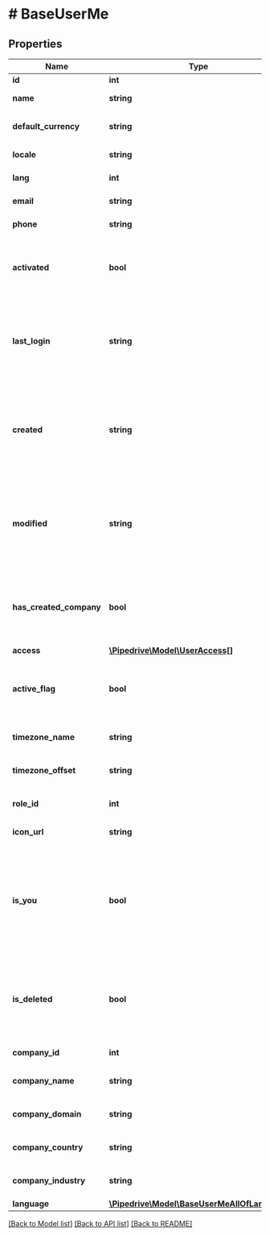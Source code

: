 # # BaseUserMe

## Properties

Name | Type | Description | Notes
------------ | ------------- | ------------- | -------------
**id** | **int** | The user ID | [optional]
**name** | **string** | The user name | [optional]
**default_currency** | **string** | The user default currency | [optional]
**locale** | **string** | The user locale | [optional]
**lang** | **int** | The user language ID | [optional]
**email** | **string** | The user email | [optional]
**phone** | **string** | The user phone | [optional]
**activated** | **bool** | Boolean that indicates whether the user is activated | [optional]
**last_login** | **string** | The last login date and time of the user. Format: YYYY-MM-DD HH:MM:SS | [optional]
**created** | **string** | The creation date and time of the user. Format: YYYY-MM-DD HH:MM:SS | [optional]
**modified** | **string** | The last modification date and time of the user. Format: YYYY-MM-DD HH:MM:SS | [optional]
**has_created_company** | **bool** | Boolean that indicates whether the user has created a company | [optional]
**access** | [**\Pipedrive\Model\UserAccess[]**](UserAccess.md) |  | [optional]
**active_flag** | **bool** | Boolean that indicates whether the user is activated | [optional]
**timezone_name** | **string** | The user timezone name | [optional]
**timezone_offset** | **string** | The user timezone offset | [optional]
**role_id** | **int** | The ID of the user role | [optional]
**icon_url** | **string** | The user icon URL | [optional]
**is_you** | **bool** | Boolean that indicates if the requested user is the same which is logged in (in this case, always true) | [optional]
**is_deleted** | **bool** | Boolean that indicates whether the user is deleted from the company | [optional]
**company_id** | **int** | The user company ID | [optional]
**company_name** | **string** | The user company name | [optional]
**company_domain** | **string** | The user company domain | [optional]
**company_country** | **string** | The user company country | [optional]
**company_industry** | **string** | The user company industry | [optional]
**language** | [**\Pipedrive\Model\BaseUserMeAllOfLanguage**](BaseUserMeAllOfLanguage.md) |  | [optional]

[[Back to Model list]](../../README.md#models) [[Back to API list]](../../README.md#endpoints) [[Back to README]](../../README.md)
